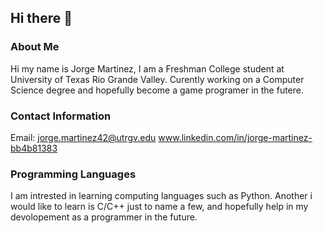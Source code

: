 ## Hi there 👋

### About Me
Hi my name is Jorge Martinez, I am a Freshman College student at University of Texas Rio Grande Valley. Curently working on a Computer Science degree and hopefully become a game programer in the futere.

### Contact Information
Email: jorge.martinez42@utrgv.edu
www.linkedin.com/in/jorge-martinez-bb4b81383

### Programming Languages
I am intrested in learning computing languages such as Python. Another i would like to learn is C/C++ just to name a few, and hopefully help in my devolopement as a programmer in the future.





<!--
**JAM330/JAM330** is a ✨ _special_ ✨ repository because its `README.md` (this file) appears on your GitHub profile.

Here are some ideas to get you started:

###- 🔭 I’m currently working on ...
  I am currently a Freshman student at University of Texas Rio Grande Valley. Working on a Computer Science degree 
###- 🌱 I’m currently learning ...
  Learning about Computer Science the computing language such as Python 
- 👯 I’m looking to collaborate on ...
- 🤔 I’m looking for help with ...
  Understandin Computing Language more and becoming a game designer 
- 💬 Ask me about ...
- 📫 How to reach me: ...
- 😄 Pronouns: ...
- ⚡ Fun fact: ...
-->
